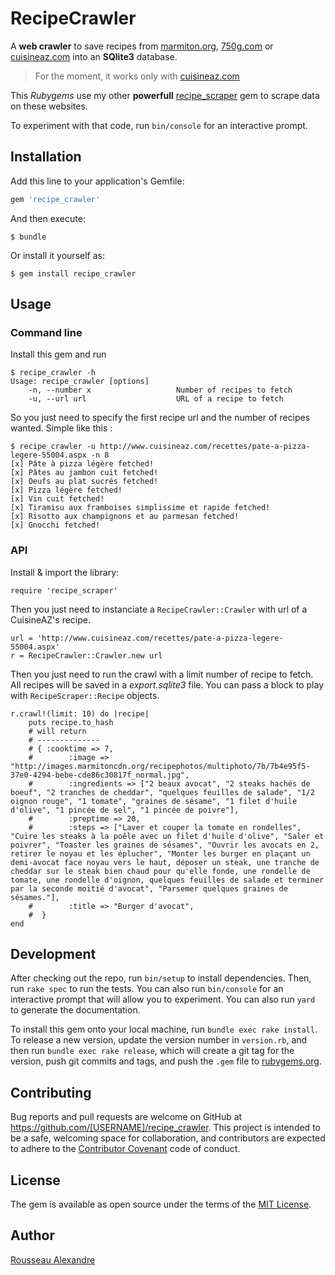 # RecipeCrawler

A **web crawler** to save recipes from [marmiton.org](http://www.marmiton.org/), [750g.com](http://www.750g.com) or [cuisineaz.com](http://www.cuisineaz.com) into an **SQlite3** database.

> For the moment, it works only with [cuisineaz.com](http://www.cuisineaz.com)

This *Rubygems* use my other **powerfull** [recipe_scraper](https://github.com/madeindjs/recipe_scraper) gem to scrape data on these websites.

To experiment with that code, run `bin/console` for an interactive prompt.


## Installation

Add this line to your application's Gemfile:

```ruby
gem 'recipe_crawler'
```

And then execute:

    $ bundle

Or install it yourself as:

    $ gem install recipe_crawler

## Usage

### Command line

Install this gem and run

    $ recipe_crawler -h
    Usage: recipe_crawler [options]
        -n, --number x                   Number of recipes to fetch
        -u, --url url                    URL of a recipe to fetch

So you just need to specify the first recipe url and the number of recipes wanted. Simple like this :

    $ recipe_crawler -u http://www.cuisineaz.com/recettes/pate-a-pizza-legere-55004.aspx -n 8
    [x] Pâte à pizza légère fetched!
    [x] Pâtes au jambon cuit fetched!
    [x] Oeufs au plat sucrés fetched!
    [x] Pizza légère fetched!
    [x] Vin cuit fetched!
    [x] Tiramisu aux framboises simplissime et rapide fetched!
    [x] Risotto aux champignons et au parmesan fetched!
    [x] Gnocchi fetched!


### API

Install & import the library:

    require 'recipe_scraper'

Then you just need to instanciate a `RecipeCrawler::Crawler` with url of a CuisineAZ's recipe.

    url = 'http://www.cuisineaz.com/recettes/pate-a-pizza-legere-55004.aspx'
    r = RecipeCrawler::Crawler.new url

Then you just need to run the crawl with a limit number of recipe to fetch. All recipes will be saved in a *export.sqlite3* file. You can pass a block to play with `RecipeScraper::Recipe` objects.

    r.crawl!(limit: 10) do |recipe|
        puts recipe.to_hash
        # will return
        # --------------
        # { :cooktime => 7,
        #        :image => "http://images.marmitoncdn.org/recipephotos/multiphoto/7b/7b4e95f5-37e0-4294-bebe-cde86c30817f_normal.jpg",
        #        :ingredients => ["2 beaux avocat", "2 steaks hachés de boeuf", "2 tranches de cheddar", "quelques feuilles de salade", "1/2 oignon rouge", "1 tomate", "graines de sésame", "1 filet d'huile d'olive", "1 pincée de sel", "1 pincée de poivre"],
        #        :preptime => 20,
        #        :steps => ["Laver et couper la tomate en rondelles", "Cuire les steaks à la poêle avec un filet d'huile d'olive", "Saler et poivrer", "Toaster les graines de sésames", "Ouvrir les avocats en 2, retirer le noyau et les éplucher", "Monter les burger en plaçant un demi-avocat face noyau vers le haut, déposer un steak, une tranche de cheddar sur le steak bien chaud pour qu'elle fonde, une rondelle de tomate, une rondelle d'oignon, quelques feuilles de salade et terminer par la seconde moitié d'avocat", "Parsemer quelques graines de sésames."],
        #        :title => "Burger d'avocat",
        #  }
    end


## Development

After checking out the repo, run `bin/setup` to install dependencies. Then, run `rake spec` to run the tests. You can also run `bin/console` for an interactive prompt that will allow you to experiment. You can also run `yard` to generate the documentation.

To install this gem onto your local machine, run `bundle exec rake install`. To release a new version, update the version number in `version.rb`, and then run `bundle exec rake release`, which will create a git tag for the version, push git commits and tags, and push the `.gem` file to [rubygems.org](https://rubygems.org).

## Contributing

Bug reports and pull requests are welcome on GitHub at https://github.com/[USERNAME]/recipe_crawler. This project is intended to be a safe, welcoming space for collaboration, and contributors are expected to adhere to the [Contributor Covenant](http://contributor-covenant.org) code of conduct.


## License

The gem is available as open source under the terms of the [MIT License](http://opensource.org/licenses/MIT).

## Author

[Rousseau Alexandre](https://github.com/madeindjs)

